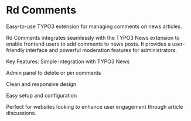 # Rd Comments
Easy-to-use TYPO3 extension for managing comments on news articles.

Rd Comments integrates seamlessly with the TYPO3 News extension to enable frontend users to add comments to news posts. It provides a user-friendly interface and powerful moderation features for administrators.

Key Features:
Simple integration with TYPO3 News

Admin panel to delete or pin comments

Clean and responsive design

Easy setup and configuration

Perfect for websites looking to enhance user engagement through article discussions.
